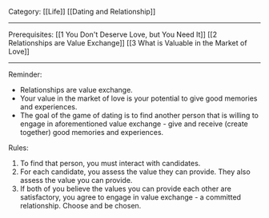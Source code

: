 Category: [[Life]] [[Dating and Relationship]]
___
Prerequisites: [[1 You Don't Deserve Love, but You Need It]] [[2 Relationships are Value Exchange]] [[3 What is Valuable in the Market of Love]]
___
Reminder: 
- Relationships are value exchange. 
- Your value in the market of love is your potential to give good memories and experiences. 
- The goal of the game of dating is to find another person that is willing to engage in aforementioned value exchange - give and receive (create together) good memories and experiences. 

Rules: 
1. To find that person, you must interact with candidates. 
2. For each candidate, you assess the value they can provide. They also assess the value you can provide. 
3. If both of you believe the values you can provide each other are satisfactory, you agree to engage in value exchange - a committed relationship. Choose and be chosen. 

